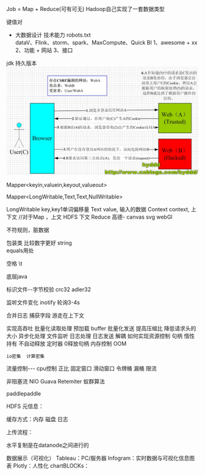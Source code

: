 Job = Map + Reduce(可有可无)
Hadoop自己实现了一套数据类型

键值对

* 大数据设计
技术能力
robots.txt  
dataV、Flink、storm、spark、MaxCompute、Quick BI
1、awesome + xx
2、功能 + 网站
3、接口

jdk 持久版本
![kuayugongji](../image/CSRF.jpg)

Mapper<keyin,valuein,keyout,valueout>

Mapper<LongWritable,Text,Text,NullWritable>


LongWritable key,key1单词偏移量
Text value, 输入的数据
Context context, 上下文
//对于Map ，上文  HDFS 下文 Reduce
高德- canvas
svg  webGl



不符规则，脏数据

包装类
比较数字更好 string  
equals用处


空格 \t

底层java

标识文件--字节校验
crc32  adler32

监听文件变化
inotify  轮询3-4s

合并日志
  捕获字段 游走在上下文

实现高吞吐
批量化读取处理
预加载 buffer
批量化发送
    提高压缩比
    降低请求头的大小
异步化处理
    文件监听  日志处理   日志发送  解耦
如何实现资源控制
    句柄
       惰性持有  不自动释放  定时器  0释放句柄
    内存控制  OOM

    io密集  计算密集

流量控制--- cpu控制   正比
固定窗口 滑动窗口  令牌桶  漏桶  限流


非阻塞流  NIO
Guava  Retemiter
蚁群算法


paddlepaddle




HDFS
元信息：

缓存方式：内存 磁盘 日志  

上传流程：


水平复制是在datanode之间进行的

数据展示（可视化）
Tableau：PC/服务器
Infogram：实时数据与可视化信息图表
Plotly：人性化
chartBLOCKs：